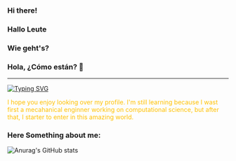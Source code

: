 ### Hi there!
### Hallo Leute
### Wie geht's?
### Hola, ¿Cómo están?  👋
----

<a href="https://git.io/typing-svg"><img src="https://readme-typing-svg.demolab.com?font=Agbalumo&pause=1000&color=FFC000&center=true&random=false&width=435&lines=I'm+Jos%C3%A9+G.+Herrera+G.;A++Jr.+Programmer" alt="Typing SVG" />
</a>
<p style="color: #FFC000">I hope you enjoy looking over my profile. I'm still learning because I wast first a mecahanical enginner working on computational science, but after that,  I starter to enter in this amazing world.</p>

### Here Something about me:


![Anurag's GitHub stats](https://github-readme-stats.vercel.app/api?username=josgherg&show_icons=true&theme=vision-friendly-dark )

